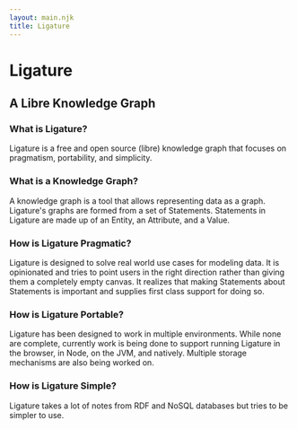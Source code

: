 ```yaml
---
layout: main.njk
title: Ligature
---
```


<h1 class="title has-text-centered">Ligature</h1>

<h2 class="subtitle is-6 has-text-centered">A Libre Knowledge Graph</h2>

### What is Ligature?

Ligature is a free and open source (libre) knowledge graph that focuses on pragmatism, portability, and simplicity.

### What is a Knowledge Graph?

A knowledge graph is a tool that allows representing data as a graph.
Ligature's graphs are formed from a set of Statements.
Statements in Ligature are made up of an Entity, an Attribute, and a Value.

### How is Ligature Pragmatic?

Ligature is designed to solve real world use cases for modeling data.
It is opinionated and tries to point users in the right direction rather than giving them a completely empty canvas.
It realizes that making Statements about Statements is important and supplies first class support for doing so.

### How is Ligature Portable?

Ligature has been designed to work in multiple environments.
While none are complete, currently work is being done to support running Ligature in the browser, in Node, on the JVM,
and natively.
Multiple storage mechanisms are also being worked on.

### How is Ligature Simple?

Ligature takes a lot of notes from RDF and NoSQL databases but tries to be simpler to use.
